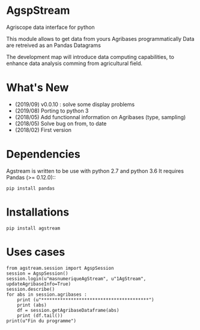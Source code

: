 AgspStream
==============
   
Agriscope data interface for python

This module allows to get data from yours Agribases programmatically
Data are retreived as an Pandas Datagrams

The development map will introduce data computing capabilities, to enhance
data analysis comming from agricultural field.


What's New
===========
- (2019/09) v0.0.10 : solve some display problems
- (2019/08) Porting to python 3
- (2018/05) Add functionnal information on Agribases (type, sampling)
- (2018/05) Solve bug on from, to date 
- (2018/02) First version 

Dependencies
=============

Agstream is written to be use with python 2.7 and python 3.6
It requires Pandas  (>= 0.12.0)::

    pip install pandas

Installations
=============

    pip install agstream
    

Uses cases
==========
	from agstream.session import AgspSession
	session = AgspSession()
	session.login(u"masnumeriqueAgStream", u"1AgStream", updateAgribaseInfo=True)
	session.describe()
	for abs in session.agribases :
	    print (u"****************************************")
	    print (abs)
	    df = session.getAgribaseDataframe(abs)
	    print (df.tail())
    print(u"Fin du programme")

